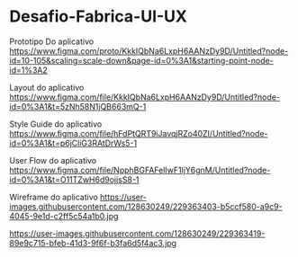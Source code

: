 # Desafio-Fabrica-UI-UX

Prototipo Do aplicativo
https://www.figma.com/proto/KkkIQbNa6LxpH6AANzDy9D/Untitled?node-id=10-105&scaling=scale-down&page-id=0%3A1&starting-point-node-id=1%3A2

Layout do aplicativo
https://www.figma.com/file/KkkIQbNa6LxpH6AANzDy9D/Untitled?node-id=0%3A1&t=5zNh58N1jQB663mQ-1

Style Guide do aplicativo
https://www.figma.com/file/hFdPtQRT9iJavqjRZo40ZI/Untitled?node-id=0%3A1&t=p6jCliG3RAtDrWs5-1

User Flow do aplicativo
https://www.figma.com/file/NpphBGFAFelIwF1ljY6gnM/Untitled?node-id=0%3A1&t=O11TZwH6d9ojjsS8-1

Wireframe do aplicativo
https://user-images.githubusercontent.com/128630249/229363403-b5ccf580-a9c9-4045-9e1d-c2ff5c54a1b0.jpg

https://user-images.githubusercontent.com/128630249/229363419-89e9c715-bfeb-41d3-9f6f-b3fa6d5f4ac3.jpg
